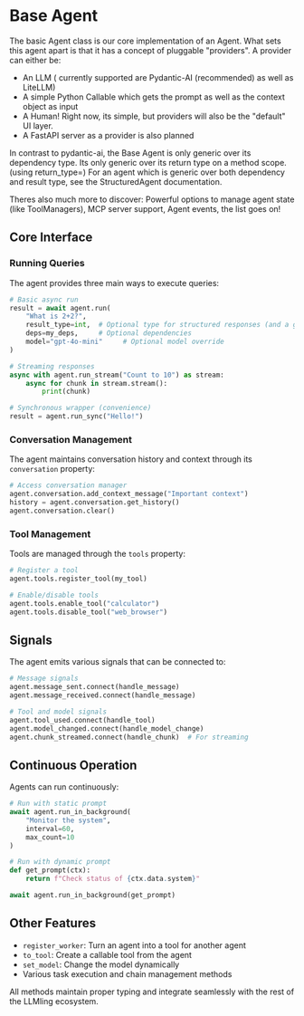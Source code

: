 # Base Agent

The basic Agent class is our core implementation of an Agent.
What sets this agent apart is that it has a concept of pluggable "providers". A provider can either be:

- An LLM ( currently supported are Pydantic-AI (recommended) as well as LiteLLM)
- A simple Python Callable which gets the prompt as well as the context object as input
- A Human! Right now, its simple, but providers will also be the "default" UI layer.
- A FastAPI server as a provider is also planned

In contrast to pydantic-ai, the Base Agent is only generic over its dependency type. Its only generic over its return type on a method scope. (using return_type=)
For an agent which is generic over both dependency and result type, see the StructuredAgent documentation.

Theres also much more to discover: Powerful options to manage agent state (like ToolManagers), MCP server support, Agent events, the list goes on!

## Core Interface

### Running Queries

The agent provides three main ways to execute queries:

```python
# Basic async run
result = await agent.run(
    "What is 2+2?",
    result_type=int,  # Optional type for structured responses (and a generic type)
    deps=my_deps,     # Optional dependencies
    model="gpt-4o-mini"     # Optional model override
)

# Streaming responses
async with agent.run_stream("Count to 10") as stream:
    async for chunk in stream.stream():
        print(chunk)

# Synchronous wrapper (convenience)
result = agent.run_sync("Hello!")
```

### Conversation Management

The agent maintains conversation history and context through its `conversation` property:

```python
# Access conversation manager
agent.conversation.add_context_message("Important context")
history = agent.conversation.get_history()
agent.conversation.clear()
```

### Tool Management

Tools are managed through the `tools` property:

```python
# Register a tool
agent.tools.register_tool(my_tool)

# Enable/disable tools
agent.tools.enable_tool("calculator")
agent.tools.disable_tool("web_browser")
```

## Signals

The agent emits various signals that can be connected to:

```python
# Message signals
agent.message_sent.connect(handle_message)
agent.message_received.connect(handle_message)

# Tool and model signals
agent.tool_used.connect(handle_tool)
agent.model_changed.connect(handle_model_change)
agent.chunk_streamed.connect(handle_chunk)  # For streaming
```

## Continuous Operation

Agents can run continuously:

```python
# Run with static prompt
await agent.run_in_background(
    "Monitor the system",
    interval=60,
    max_count=10
)

# Run with dynamic prompt
def get_prompt(ctx):
    return f"Check status of {ctx.data.system}"

await agent.run_in_background(get_prompt)
```

## Other Features

- `register_worker`: Turn an agent into a tool for another agent
- `to_tool`: Create a callable tool from the agent
- `set_model`: Change the model dynamically
- Various task execution and chain management methods

All methods maintain proper typing and integrate seamlessly with the rest of the LLMling ecosystem.

